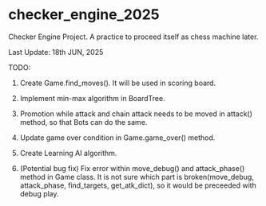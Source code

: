 # checker_engine_2025

Checker Engine Project. A practice to proceed itself as chess machine later.

Last Update: 18th JUN, 2025

TODO:

1. Create Game.find_moves(). It will be used in scoring board.

2. Implement min-max algorithm in BoardTree.

3. Promotion while attack and chain attack needs to be moved in attack() method, so that Bots can do the same.

4. Update game over condition in Game.game_over() method.

5. Create Learning AI algorithm.

6. (Potential bug fix) Fix error within move_debug() and attack_phase() method in Game class. It is not sure which part is broken(move_debug, attack_phase, find_targets, get_atk_dict), so it would be preceeded with debug play.
